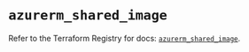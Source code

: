 # `azurerm_shared_image`

Refer to the Terraform Registry for docs: [`azurerm_shared_image`](https://registry.terraform.io/providers/hashicorp/azurerm/3.110.0/docs/resources/shared_image).
